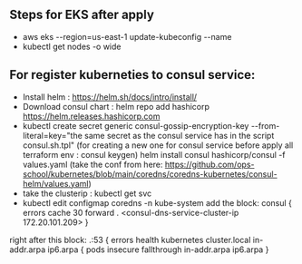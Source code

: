 ## Steps for EKS after apply 
- aws eks --region=us-east-1 update-kubeconfig --name
- kubectl get nodes -o wide

## For register kuberneties to consul service: 
- Install helm : https://helm.sh/docs/intro/install/
- Download consul chart :  helm repo add hashicorp https://helm.releases.hashicorp.com
- kubectl create secret generic consul-gossip-encryption-key --from-literal=key="the same secret as the consul service has in the script consul.sh.tpl"
(for creating a new one for consul service before apply all terraform env : consul keygen)
helm install consul hashicorp/consul -f values.yaml
(take the conf from here: https://github.com/ops-school/kubernetes/blob/main/coredns/coredns-kubernetes/consul-helm/values.yaml)
- take the clusterip : kubectl get svc
- kubectl edit configmap coredns -n kube-system
 add the block:
 consul {
	errors
	cache 30
	forward . <consul-dns-service-cluster-ip 172.20.101.209>
}

right after this block:
    .:53 {
        errors
        health
        kubernetes cluster.local in-addr.arpa ip6.arpa {
          pods insecure
          fallthrough in-addr.arpa ip6.arpa
        }
